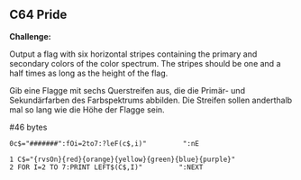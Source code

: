 ## C64 Pride

**Challenge:**

Output a flag with six horizontal stripes containing the primary and secondary colors of the color spectrum. The stripes should be one and a half times as long as the height of the flag.

Gib eine Flagge mit sechs Querstreifen aus, die die Primär- und Sekundärfarben des Farbspektrums abbilden. Die Streifen sollen anderthalb mal so lang wie die Höhe der Flagge sein.

#46 bytes

```
0c$="#######":fOi=2to7:?leF(c$,i)"         ":nE
```
```basic
1 C$="{rvsOn}{red}{orange}{yellow}{green}{blue}{purple}"
2 FOR I=2 TO 7:PRINT LEFT$(C$,I)"         ":NEXT
```
